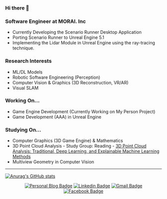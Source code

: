### Hi there 👋

### Software Engineer at MORAI. Inc
- Currently Developing the Scenario Runner Desktop Application
- Porting Scenario Runner to Unreal Engine 5.1
- Implementing the Lidar Module in Unreal Engine using the ray-tracing technique.

### Research Interests
- ML/DL Models
- Robotic Software Engineering (Perception)
- Computer Vision & Graphics (3D Reconstruction, VR/AR)
- Visual SLAM

### Working On...
- Game Engine Development (Currently Working on My Person Project)
- Game Development (AAA) in Unreal Engine

### Studying On...
- Computer Graphics (3D Game Engine) & Mathematics
- 3D Point Cloud Analysis - Study Group: Reading - [3D Point Cloud Analysis: Traditional, Deep Learning, and Explainable Machine Learning Methods](https://www.amazon.com/3D-Point-Cloud-Analysis_-Traditional_-Deep-Learning_-and-Explainable-Machine-Learning-Methods/dp/3030891798)
- Multiview Geometry in Computer Vision
---

[![Anurag's GitHub stats](https://github-readme-stats.vercel.app/api?username=sjang1594)](https://github.com/sjang1594/github-readme-stats)

<div align=center>
  
[![Personal Blog Badge](http://img.shields.io/badge/-Tech%20blog-black?style=flat-square&logo=github&link=https://sjang1594.github.io/)](https://sjang1594.github.io/)
[![Linkedin Badge](https://img.shields.io/badge/-LinkedIn-blue?style=flat-square&logo=Linkedin&logoColor=white&link=https://https:www.linkedin.com/in/seungho-jang-41b3b9145/)](https://www.linkedin.com/in/seungho-jang-41b3b9145/) 
[![Gmail Badge](https://img.shields.io/badge/-Gmail-d14836?style=flat-square&logo=Gmail&logoColor=white&link=mailto:snugyun01@gmail.com)](mailto:sjang1594@gmail.com)
[![Facebook Badge](https://img.shields.io/badge/facebook-1877f2?style=flat-square&logo=facebook&logoColor=white&link=https://www.facebook.com/sjang1594)](https://www.facebook.com/sjang1594)

</div>
